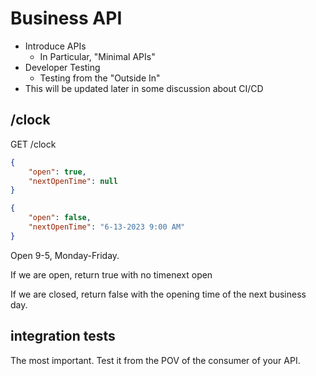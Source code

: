 # Business API

- Introduce APIs
    - In Particular, "Minimal APIs"
- Developer Testing
    - Testing from the "Outside In"
- This will be updated later in some discussion about CI/CD


## /clock

GET /clock

```json
{
    "open": true,
    "nextOpenTime": null
}

```

```json
{
    "open": false,
    "nextOpenTime": "6-13-2023 9:00 AM"
}

```

Open 9-5, Monday-Friday.


If we are open, return true with no timenext open

If we are closed, return false with the opening time of the next business day.


## integration tests
The most important. Test it from the POV of the consumer of your API.


